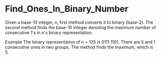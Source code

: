 # Find_Ones_In_Binary_Number

Given a base-10 integer, n, first method converts it to binary (base-2). 
The second method finds the base-10 integer denoting the maximum number of consecutive 1's in n's binary representation. 

Example
The binary representation of n = 125 is 0111 1101. 
There are 5 and 1 consecutive ones in two groups. 
The method finds the maximum, which is 5.
